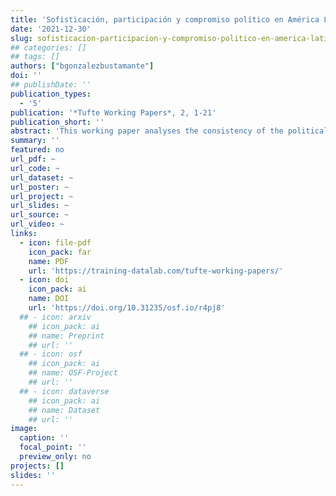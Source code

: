 ```yaml
---
title: 'Sofisticación, participación y compromiso político en América Latina'
date: '2021-12-30'
slug: sofisticacion-participacion-y-compromiso-politico-en-america-latina
## categories: []
## tags: []
authors: ["bgonzalezbustamante"]
doi: ''
## publishDate: ''
publication_types:
  - '5'
publication: '*Tufte Working Papers*, 2, 1-21'
publication_short: ''
abstract: 'This working paper analyses the consistency of the political sophistication measurement as a predictor of both political participation and engagement with the 2016/17 Americas Barometer in 19 Latin American countries (*N* = 31,285). Turnout, protests participation, political efficacy, partisanship, interest, and media consumption are assessed. In order to do this, maximum likelihood logit models with Taylor linearization variance estimator and mixed-effects logistic regressions are carried out. Findings show that political sophistication is robustly significant for every dependant variable assessed with a positive effect, except for political efficacy, which presents an inverse effect.'
summary: ''
featured: no
url_pdf: ~
url_code: ~
url_dataset: ~
url_poster: ~
url_project: ~
url_slides: ~
url_source: ~
url_video: ~
links:
  - icon: file-pdf
    icon_pack: far
    name: PDF
    url: 'https://training-datalab.com/tufte-working-papers/'
  - icon: doi
    icon_pack: ai
    name: DOI
    url: 'https://doi.org/10.31235/osf.io/r4pj8'
  ## - icon: arxiv
    ## icon_pack: ai
    ## name: Preprint
    ## url: ''
  ## - icon: osf
    ## icon_pack: ai
    ## name: OSF-Project
    ## url: ''
  ## - icon: dataverse
    ## icon_pack: ai
    ## name: Dataset
    ## url: ''
image:
  caption: ''
  focal_point: ''
  preview_only: no
projects: []
slides: ''
---
```

